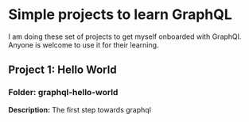 # Simple projects to learn GraphQL

I am doing these set of projects to get myself onboarded with GraphQl. Anyone is welcome to use it for their learning.

## Project 1: Hello World 
### Folder: graphql-hello-world
**Description:** The first step towards graphql